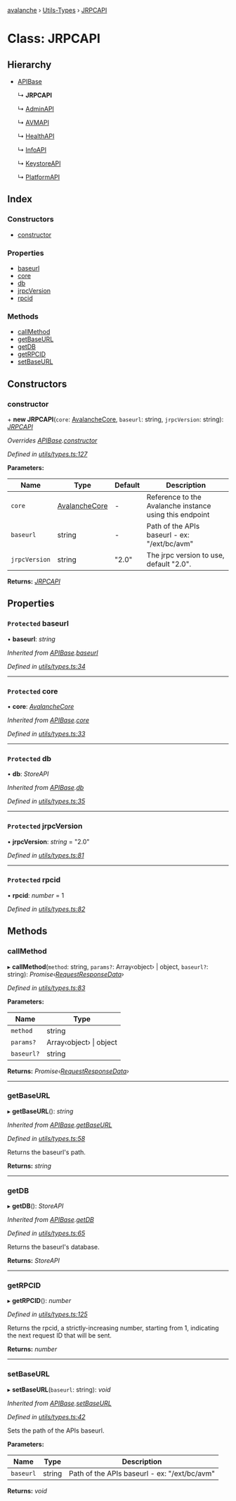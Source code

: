 [avalanche](../README.md) › [Utils-Types](../modules/utils_types.md) › [JRPCAPI](utils_types.jrpcapi.md)

# Class: JRPCAPI

## Hierarchy

* [APIBase](utils_types.apibase.md)

  ↳ **JRPCAPI**

  ↳ [AdminAPI](adminapi.adminapi-1.md)

  ↳ [AVMAPI](avmapi.avmapi-1.md)

  ↳ [HealthAPI](healthapi.healthapi-1.md)

  ↳ [InfoAPI](infoapi.infoapi-1.md)

  ↳ [KeystoreAPI](keystoreapi.keystoreapi-1.md)

  ↳ [PlatformAPI](platformapi.platformapi-1.md)

## Index

### Constructors

* [constructor](utils_types.jrpcapi.md#constructor)

### Properties

* [baseurl](utils_types.jrpcapi.md#protected-baseurl)
* [core](utils_types.jrpcapi.md#protected-core)
* [db](utils_types.jrpcapi.md#protected-db)
* [jrpcVersion](utils_types.jrpcapi.md#protected-jrpcversion)
* [rpcid](utils_types.jrpcapi.md#protected-rpcid)

### Methods

* [callMethod](utils_types.jrpcapi.md#callmethod)
* [getBaseURL](utils_types.jrpcapi.md#getbaseurl)
* [getDB](utils_types.jrpcapi.md#getdb)
* [getRPCID](utils_types.jrpcapi.md#getrpcid)
* [setBaseURL](utils_types.jrpcapi.md#setbaseurl)

## Constructors

###  constructor

\+ **new JRPCAPI**(`core`: [AvalancheCore](avalanchecore.avalanchecore-1.md), `baseurl`: string, `jrpcVersion`: string): *[JRPCAPI](utils_types.jrpcapi.md)*

*Overrides [APIBase](utils_types.apibase.md).[constructor](utils_types.apibase.md#constructor)*

*Defined in [utils/types.ts:127](https://github.com/ava-labs/avalanche.js/blob/3888064/src/utils/types.ts#L127)*

**Parameters:**

Name | Type | Default | Description |
------ | ------ | ------ | ------ |
`core` | [AvalancheCore](avalanchecore.avalanchecore-1.md) | - | Reference to the Avalanche instance using this endpoint |
`baseurl` | string | - | Path of the APIs baseurl - ex: "/ext/bc/avm" |
`jrpcVersion` | string | "2.0" | The jrpc version to use, default "2.0".  |

**Returns:** *[JRPCAPI](utils_types.jrpcapi.md)*

## Properties

### `Protected` baseurl

• **baseurl**: *string*

*Inherited from [APIBase](utils_types.apibase.md).[baseurl](utils_types.apibase.md#protected-baseurl)*

*Defined in [utils/types.ts:34](https://github.com/ava-labs/avalanche.js/blob/3888064/src/utils/types.ts#L34)*

___

### `Protected` core

• **core**: *[AvalancheCore](avalanchecore.avalanchecore-1.md)*

*Inherited from [APIBase](utils_types.apibase.md).[core](utils_types.apibase.md#protected-core)*

*Defined in [utils/types.ts:33](https://github.com/ava-labs/avalanche.js/blob/3888064/src/utils/types.ts#L33)*

___

### `Protected` db

• **db**: *StoreAPI*

*Inherited from [APIBase](utils_types.apibase.md).[db](utils_types.apibase.md#protected-db)*

*Defined in [utils/types.ts:35](https://github.com/ava-labs/avalanche.js/blob/3888064/src/utils/types.ts#L35)*

___

### `Protected` jrpcVersion

• **jrpcVersion**: *string* = "2.0"

*Defined in [utils/types.ts:81](https://github.com/ava-labs/avalanche.js/blob/3888064/src/utils/types.ts#L81)*

___

### `Protected` rpcid

• **rpcid**: *number* = 1

*Defined in [utils/types.ts:82](https://github.com/ava-labs/avalanche.js/blob/3888064/src/utils/types.ts#L82)*

## Methods

###  callMethod

▸ **callMethod**(`method`: string, `params?`: Array‹object› | object, `baseurl?`: string): *Promise‹[RequestResponseData](utils_types.requestresponsedata.md)›*

*Defined in [utils/types.ts:83](https://github.com/ava-labs/avalanche.js/blob/3888064/src/utils/types.ts#L83)*

**Parameters:**

Name | Type |
------ | ------ |
`method` | string |
`params?` | Array‹object› &#124; object |
`baseurl?` | string |

**Returns:** *Promise‹[RequestResponseData](utils_types.requestresponsedata.md)›*

___

###  getBaseURL

▸ **getBaseURL**(): *string*

*Inherited from [APIBase](utils_types.apibase.md).[getBaseURL](utils_types.apibase.md#getbaseurl)*

*Defined in [utils/types.ts:58](https://github.com/ava-labs/avalanche.js/blob/3888064/src/utils/types.ts#L58)*

Returns the baseurl's path.

**Returns:** *string*

___

###  getDB

▸ **getDB**(): *StoreAPI*

*Inherited from [APIBase](utils_types.apibase.md).[getDB](utils_types.apibase.md#getdb)*

*Defined in [utils/types.ts:65](https://github.com/ava-labs/avalanche.js/blob/3888064/src/utils/types.ts#L65)*

Returns the baseurl's database.

**Returns:** *StoreAPI*

___

###  getRPCID

▸ **getRPCID**(): *number*

*Defined in [utils/types.ts:125](https://github.com/ava-labs/avalanche.js/blob/3888064/src/utils/types.ts#L125)*

Returns the rpcid, a strictly-increasing number, starting from 1, indicating the next request ID that will be sent.

**Returns:** *number*

___

###  setBaseURL

▸ **setBaseURL**(`baseurl`: string): *void*

*Inherited from [APIBase](utils_types.apibase.md).[setBaseURL](utils_types.apibase.md#setbaseurl)*

*Defined in [utils/types.ts:42](https://github.com/ava-labs/avalanche.js/blob/3888064/src/utils/types.ts#L42)*

Sets the path of the APIs baseurl.

**Parameters:**

Name | Type | Description |
------ | ------ | ------ |
`baseurl` | string | Path of the APIs baseurl - ex: "/ext/bc/avm"  |

**Returns:** *void*
